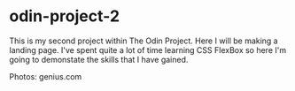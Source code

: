 # odin-project-2

This is my second project within The Odin Project.
Here I will be making a landing page.
I've spent quite a lot of time learning CSS FlexBox so here I'm going to demonstate the skills that I have gained.

Photos: genius.com

